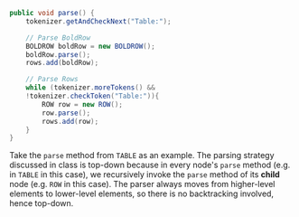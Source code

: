 ```java
public void parse() {
	tokenizer.getAndCheckNext("Table:");

	// Parse BoldRow
	BOLDROW boldRow = new BOLDROW();
	boldRow.parse();
	rows.add(boldRow);

	// Parse Rows
	while (tokenizer.moreTokens() && 
	!tokenizer.checkToken("Table:")){
		ROW row = new ROW();
		row.parse();
		rows.add(row);
	}
}
```

Take the `parse` method from `TABLE` as an example. The parsing strategy discussed in class is top-down because in every node's `parse` method (e.g. in `TABLE` in this case), we recursively invoke the `parse` method of its **child** node (e.g. `ROW` in this case). The parser always moves from higher-level elements to lower-level elements, so there is no backtracking involved, hence top-down.

